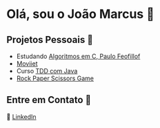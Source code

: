 # Olá, sou o João Marcus 👋

## Projetos Pessoais :construction: 

* Estudando [Algoritmos em C, Paulo Feofillof](https://github.com/Joaom123/algoritmos)
* [Moviiet](https://github.com/Joaom123/moviee)
* Curso [TDD com Java](https://github.com/Joaom123/TDD-Desenvolvimento-de-Software-Guiado-por-Testes)
* [Rock Paper Scissors Game](https://github.com/Joaom123/rock-paper-scissors)

## Entre em Contato :bust_in_silhouette:

💼 [LinkedIn](https://www.linkedin.com/in/joaomarcusmr)
